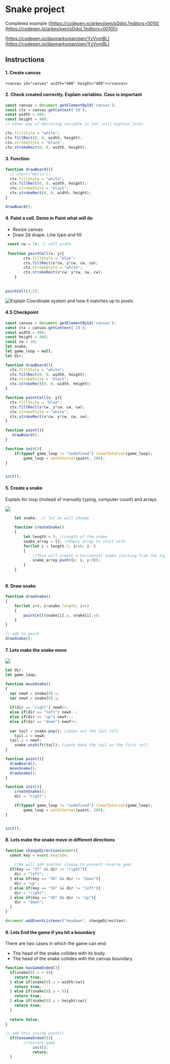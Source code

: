 # Snake project

Completed example \([https://codepen.io/arkev/pen/pDdoL?editors=0010](https://codepen.io/arkev/pen/pDdoL?editors=0010)\)

[https://codepen.io/davmarksman/pen/YzVvmBL](https://codepen.io/davmarksman/pen/YzVvmBL)

## Instructions

#### 1. Create canvas

```markup
<canvas id="canvas" width="400" height="400"></canvas>
```

#### 2. Check created correctly. Explain variables. Case is important

```javascript
const canvas = document.getElementById('canvas');
const ctx = canvas.getContext('2d');
const width = 400;
const height = 400;
// other way of declaring variable is let. will explain later

ctx.fillStyle = "white";
ctx.fillRect(0, 0, width, height);
ctx.strokeStyle = "black";
ctx.strokeRect(0, 0, width, height);
```

#### 3. Function

```javascript
function drawBoard(){
  // alert("Hello");
  ctx.fillStyle = "white";
  ctx.fillRect(0, 0, width, height);
  ctx.strokeStyle = "black";
  ctx.strokeRect(0, 0, width, height);
}

drawBoard();
```

#### 4. Paint a cell. Demo in Paint what will do

* Resize canvas
* Draw 2d shape. Line type and fill

```javascript
 const cw = 10; // cell width
 
 function paintCell(x, y){
		ctx.fillStyle = "blue";
		ctx.fillRect(x*cw, y*cw, cw, cw);
		ctx.strokeStyle = "white";
		ctx.strokeRect(x*cw, y*cw, cw, cw);
	}
	
	
paintCell(3,2);
```

![Explain Coordinate system and how it matches up to pixels](../.gitbook/assets/image%20%2812%29.png)

#### 4.5 Checkpoint

```javascript
const canvas = document.getElementById('canvas');
const ctx = canvas.getContext('2d');
const width = 400;
const height = 400;
const cw = 10;
let snake;
let game_loop = null;
let dir;

function drawBoard(){
  ctx.fillStyle = "white";
  ctx.fillRect(0, 0, width, height);
  ctx.strokeStyle = "black";
  ctx.strokeRect(0, 0, width, height);
}

function paintCell(x, y){
  ctx.fillStyle = "blue";
  ctx.fillRect(x*cw, y*cw, cw, cw);
  ctx.strokeStyle = "white";
  ctx.strokeRect(x*cw, y*cw, cw, cw);
}

function paint(){
   drawBoard();
}

function init(){
  	if(typeof game_loop != "undefined") clearInterval(game_loop);
		game_loop = setInterval(paint, 200);
}


init();
```

#### 5. Create a snake

Explain for loop \(instead of manually typing, computer count\) and arrays

![](../.gitbook/assets/image%20%289%29.png)

```javascript
	let snake;  // let as will change
	
	function createSnake()
	{
		let length = 5; //Length of the snake
		snake_array = []; //Empty array to start with
		for(let i = length-1; i>=0; i--)
		{
			//This will create a horizontal snake starting from the top left
			snake_array.push({x: i, y:0});
		}
	}
	
```

#### 6. Draw snake

```javascript
function drawSnake()
{
    for(let i=0; i<snake.length; i++)
    {
        paintCell(snake[i].x, snake[i].y);
    }
}

// add to paint
drawSnake();
```

#### 7. Lets make the snake move

![](../.gitbook/assets/image%20%2811%29.png)

```javascript
let dir;
let game_loop;

function moveSnake()
{ 
  var newX = snake[0].x;
  var newY = snake[0].y;
  
  if(dir == "right") newX++;
  else if(dir == "left") newX--;
  else if(dir == "up") newY--;
  else if(dir == "down") newY++;
  
  var tail = snake.pop(); //pops out the last cell
	tail.x = newX; 
  tail.y = newY;
	snake.unshift(tail); //puts back the tail as the first cell
}

function paint(){
  drawBoard();
  moveSnake();
  drawSnake();
}

function init(){
    createSnake();
    dir = "right";

  	if(typeof game_loop != "undefined") clearInterval(game_loop);
		game_loop = setInterval(paint, 200);
}


init();
```

#### 8. Lets make the snake move in different directions

```javascript
function changeDirection(event){
  const key = event.keyCode;
  
	//We will add another clause to prevent reverse gear
  if(key == "37" && dir != "right"){
    dir = "left";
  } else if(key == "38" && dir != "down"){
    dir = "up";
  } else if(key == "39" && dir != "left"){
    dir = "right";
  } else if(key == "40" && dir != "up"){
    dir = "down";
  }
}

document.addEventListener("keydown", changeDirection);
```

#### 9. Lets End the game if you hit a boundary

There are two cases in which the game can end:

* The head of the snake collides with its body.
* The head of the snake collides with the canvas boundary.

```javascript
function hasGameEnded(){
  if(snake[0].x < 0){
    return true;
  } else if(snake[0].x > width/cw){
    return true;
  } else if(snake[0].y < 0){
    return true;
  } else if(snake[0].y > height/cw){
    return true;
  }
  
  return false;
}

// add this inside paint()
  if(hasGameEnded()){
    	//restart game
			init();
			return;
  }
  
```

